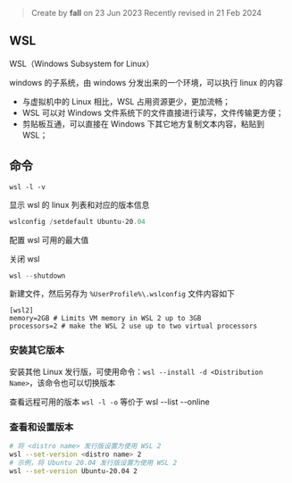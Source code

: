 > Create by **fall** on 23 Jun 2023
> Recently revised in 21 Feb 2024

## WSL

WSL（Windows Subsystem for Linux）

windows 的子系统，由 windows 分发出来的一个环境，可以执行 linux 的内容

- 与虚拟机中的 Linux 相比，WSL 占用资源更少，更加流畅；
- WSL 可以对 Windows 文件系统下的文件直接进行读写，文件传输更方便；
- 剪贴板互通，可以直接在 Windows 下其它地方复制文本内容，粘贴到 WSL；

## 命令

`wsl -l -v`

显示 wsl 的 linux 列表和对应的版本信息

```powershell
wslconfig /setdefault Ubuntu-20.04
```

配置 wsl 可用的最大值

关闭 wsl

```js
wsl --shutdown
```

新建文件，然后另存为 `%UserProfile%\.wslconfig` 文件内容如下

```
[wsl2]
memory=2GB # Limits VM memory in WSL 2 up to 3GB
processors=2 # make the WSL 2 use up to two virtual processors
```

### 安装其它版本

安装其他 Linux 发行版，可使用命令：`wsl --install -d <Distribution Name>`，该命令也可以切换版本

查看远程可用的版本 `wsl -l -o` 等价于 wsl --list --online

### 查看和设置版本

```bash
# 将 <distro name> 发行版设置为使用 WSL 2
wsl --set-version <distro name> 2
# 示例，将 Ubuntu 20.04 发行版设置为使用 WSL 2
wsl --set-version Ubuntu-20.04 2
```
